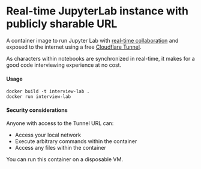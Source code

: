 # Real-time JupyterLab instance with publicly sharable URL
A container image to run Jupyter Lab with [real-time collaboration][rtc] and exposed to the internet using a free [Cloudflare Tunnel][tunnel].

As characters within notebooks are synchronized in real-time, it makes for a good code interviewing experience at no cost.

[rtc]: https://github.com/jupyterlab/jupyter-collaboration
[tunnel]:https://developers.cloudflare.com/cloudflare-one/connections/connect-networks/

#### Usage
```
docker build -t interview-lab .
docker run interview-lab
```

#### Security considerations
Anyone with access to the Tunnel URL can:
- Access your local network
- Execute arbitrary commands within the container
- Access any files within the container

You can run this container on a disposable VM.
